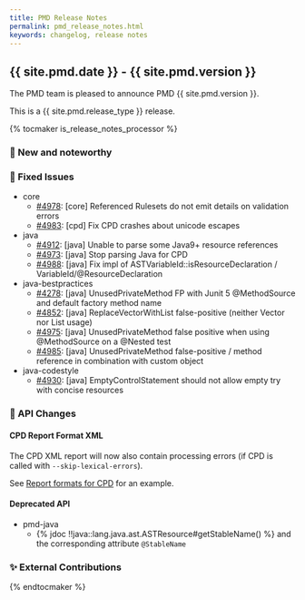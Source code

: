 ```yaml
---
title: PMD Release Notes
permalink: pmd_release_notes.html
keywords: changelog, release notes
---
```


## {{ site.pmd.date }} - {{ site.pmd.version }}

The PMD team is pleased to announce PMD {{ site.pmd.version }}.

This is a {{ site.pmd.release_type }} release.

{% tocmaker is_release_notes_processor %}

### 🚀 New and noteworthy

### 🐛 Fixed Issues

* core
  * [#4978](https://github.com/pmd/pmd/issues/4978): \[core] Referenced Rulesets do not emit details on validation errors
  * [#4983](https://github.com/pmd/pmd/pull/4983): \[cpd] Fix CPD crashes about unicode escapes
* java
  * [#4912](https://github.com/pmd/pmd/issues/4912): \[java] Unable to parse some Java9+ resource references
  * [#4973](https://github.com/pmd/pmd/pull/4973): \[java] Stop parsing Java for CPD
  * [#4988](https://github.com/pmd/pmd/pull/4988): \[java] Fix impl of ASTVariableId::isResourceDeclaration / VariableId/@<!-- -->ResourceDeclaration
* java-bestpractices
  * [#4278](https://github.com/pmd/pmd/issues/4278): \[java] UnusedPrivateMethod FP with Junit 5 @MethodSource and default factory method name
  * [#4852](https://github.com/pmd/pmd/issues/4852): \[java] ReplaceVectorWithList false-positive (neither Vector nor List usage) 
  * [#4975](https://github.com/pmd/pmd/issues/4975): \[java] UnusedPrivateMethod false positive when using @MethodSource on a @Nested test
  * [#4985](https://github.com/pmd/pmd/issues/4985): \[java] UnusedPrivateMethod false-positive / method reference in combination with custom object
* java-codestyle
  * [#4930](https://github.com/pmd/pmd/issues/4930): \[java] EmptyControlStatement should not allow empty try with concise resources

### 🚨 API Changes

#### CPD Report Format XML

The CPD XML report will now also contain processing errors (if CPD is called with `--skip-lexical-errors`).

See [Report formats for CPD](pmd_userdocs_cpd_report_formats.html#xml) for an example.

#### Deprecated API

* pmd-java
  * {% jdoc !!java::lang.java.ast.ASTResource#getStableName() %} and the corresponding attribute `@StableName`

### ✨ External Contributions

{% endtocmaker %}

